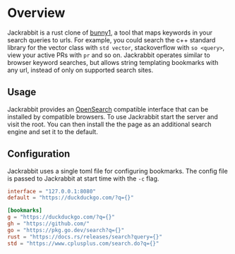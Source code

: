 # Overview
Jackrabbit is a rust clone of [bunny1](https://github.com/ccheever/bunny1), a
tool that maps keywords in your search queries to urls. For example, you could
search the c++ standard library for the vector class with `std vector`, stackoverflow
with `so <query>`, view your active PRs with `pr` and so on. Jackrabbit operates
similar to browser keyword searches, but allows string templating bookmarks with
any url, instead of only on supported search sites.

## Usage
Jackrabbit provides an [OpenSearch](https://developer.mozilla.org/en-US/docs/Web/OpenSearch)
compatible interface that can be installed by compatible browsers. To use
Jackrabbit start the server and visit the root. You can then install the
the page as an additional search engine and set it to the default.

## Configuration
Jackrabbit uses a single toml file for configuring bookmarks. The config file
is passed to Jackrabbit at start time with the `-c` flag.
```toml
interface = "127.0.0.1:8080"
default = "https://duckduckgo.com/?q={}"

[bookmarks]
g = "https://duckduckgo.com/?q={}"
gh = "https://github.com/"
go = "https://pkg.go.dev/search?q={}"
rust = "https://docs.rs/releases/search?query={}"
std = "https://www.cplusplus.com/search.do?q={}"
```
